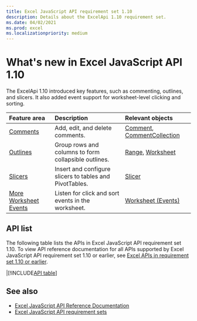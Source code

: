 ```yaml
---
title: Excel JavaScript API requirement set 1.10
description: Details about the ExcelApi 1.10 requirement set.
ms.date: 04/02/2021
ms.prod: excel
ms.localizationpriority: medium
---
```


# What's new in Excel JavaScript API 1.10

The ExcelApi 1.10 introduced key features, such as commenting, outlines, and slicers. It also added event support for worksheet-level clicking and sorting.

| Feature area | Description | Relevant objects |
|:--- |:--- |:--- |
| [Comments](/office/dev/add-ins/excel/excel-add-ins-comments) | Add, edit, and delete comments. | [Comment](/javascript/api/excel/excel.comment), [CommentCollection](/javascript/api/excel/excel.commentcollection) |
| [Outlines](/office/dev/add-ins/excel/excel-add-ins-ranges-group) | Group rows and columns to form collapsible outlines. | [Range](/javascript/api/excel/excel.range), [Worksheet](/javascript/api/excel/excel.worksheet) |
| [Slicers](/office/dev/add-ins/excel/excel-add-ins-pivottables.md#filter-with-slicers) | Insert and configure slicers to tables and PivotTables. | [Slicer](/javascript/api/excel/excel.slicer) |
| [More Worksheet Events](/office/dev/add-ins/excel/excel-add-ins-events) | Listen for click and sort events in the worksheet. | [Worksheet (Events)](/javascript/api/excel/excel.worksheet#excel-excel-worksheet-events-member) |

## API list

The following table lists the APIs in Excel JavaScript API requirement set 1.10. To view API reference documentation for all APIs supported by Excel JavaScript API requirement set 1.10 or earlier, see [Excel APIs in requirement set 1.10 or earlier](/javascript/api/excel?view=excel-js-1.10&preserve-view=true).

|[!INCLUDE[API table](../../includes/excel-1_10.md)]

## See also

- [Excel JavaScript API Reference Documentation](/javascript/api/excel?view=excel-js-1.10&preserve-view=true)
- [Excel JavaScript API requirement sets](excel-api-requirement-sets.md)